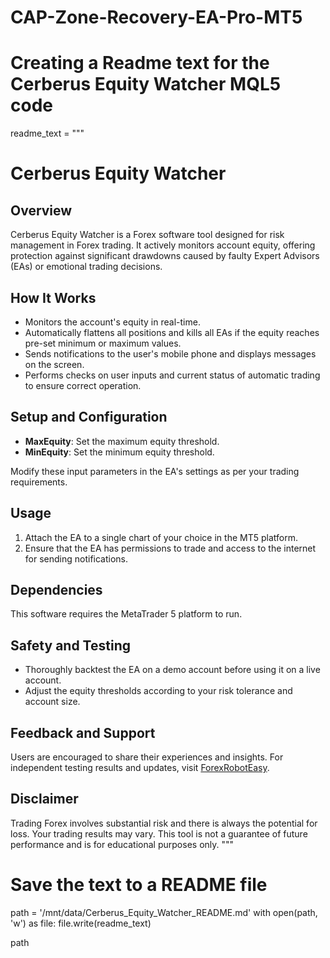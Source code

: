 # CAP-Zone-Recovery-EA-Pro-MT5

# Creating a Readme text for the Cerberus Equity Watcher MQL5 code

readme_text = """
# Cerberus Equity Watcher

## Overview
Cerberus Equity Watcher is a Forex software tool designed for risk management in Forex trading. It actively monitors account equity, offering protection against significant drawdowns caused by faulty Expert Advisors (EAs) or emotional trading decisions.

## How It Works
- Monitors the account's equity in real-time.
- Automatically flattens all positions and kills all EAs if the equity reaches pre-set minimum or maximum values.
- Sends notifications to the user's mobile phone and displays messages on the screen.
- Performs checks on user inputs and current status of automatic trading to ensure correct operation.

## Setup and Configuration
- **MaxEquity**: Set the maximum equity threshold.
- **MinEquity**: Set the minimum equity threshold.

Modify these input parameters in the EA's settings as per your trading requirements.

## Usage
1. Attach the EA to a single chart of your choice in the MT5 platform.
2. Ensure that the EA has permissions to trade and access to the internet for sending notifications.

## Dependencies
This software requires the MetaTrader 5 platform to run.

## Safety and Testing
- Thoroughly backtest the EA on a demo account before using it on a live account.
- Adjust the equity thresholds according to your risk tolerance and account size.

## Feedback and Support
Users are encouraged to share their experiences and insights. For independent testing results and updates, visit [ForexRobotEasy](https://forexroboteasy.com/forex-robot-review/review-cap-zone-recovery-ea-pro-mt5-turn-losing-trades-into-winning-trades/).

## Disclaimer
Trading Forex involves substantial risk and there is always the potential for loss. Your trading results may vary. This tool is not a guarantee of future performance and is for educational purposes only.
"""

# Save the text to a README file
path = '/mnt/data/Cerberus_Equity_Watcher_README.md'
with open(path, 'w') as file:
    file.write(readme_text)

path
